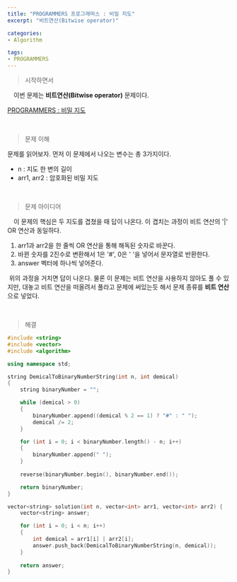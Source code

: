 ```yaml
---
title: "PROGRAMMERS 프로그래머스 : 비밀 지도"
excerpt: "비트연산(Bitwise operator)"

categories:
- Algorithm

tags:
- PROGRAMMERS
---
```


> 시작하면서

　이번 문제는 **비트연산(Bitwise operator)** 문제이다.

[PROGRAMMERS : 비밀 지도](https://programmers.co.kr/learn/courses/30/lessons/17681)    

​    

> 문제 이해

   문제를 읽어보자. 먼저 이 문제에서 나오는 변수는 총 3가지이다.

- n : 지도 한 변의 길이
- arr1, arr2 : 암호화된 비밀 지도

​    

> 문제 아이디어

　이 문제의 핵심은 두 지도를 겹쳤을 때 답이 나온다. 이 겹치는 과정이 비트 연산의 '|' OR 연산과 동일하다.

1. arr1과 arr2을 한 줄씩 OR 연산을 통해 해독된 숫자로 바꾼다.
2. 바뀐 숫자를 2진수로 변환해서 1은 '#', 0은 ' '을 넣어서 문자열로 반환한다.
3. answer 벡터에 하나씩 넣어준다.

​	위의 과정을 거치면 답이 나온다. 물론 이 문제는 비트 연산을 사용하지 않아도 풀 수 있지만, 대놓고 비트 연산을 떠올려서 풀라고 문제에 써있는듯 해서 문제 종류를 **비트 연산**으로 넣었다.

​    

>해결

```c++
#include <string>
#include <vector>
#include <algorithm>

using namespace std;

string DemicalToBinaryNumberString(int n, int demical)
{
    string binaryNumber = "";

    while (demical > 0)
    {
        binaryNumber.append((demical % 2 == 1) ? "#" : " ");
        demical /= 2;
    }

    for (int i = 0; i < binaryNumber.length() - n; i++)
    {
        binaryNumber.append(" ");
    }
    
    reverse(binaryNumber.begin(), binaryNumber.end());

    return binaryNumber;
}

vector<string> solution(int n, vector<int> arr1, vector<int> arr2) {
    vector<string> answer;

    for (int i = 0; i < n; i++)
    {
        int demical = arr1[i] | arr2[i];
        answer.push_back(DemicalToBinaryNumberString(n, demical));
    }
    
    return answer;
}
```
